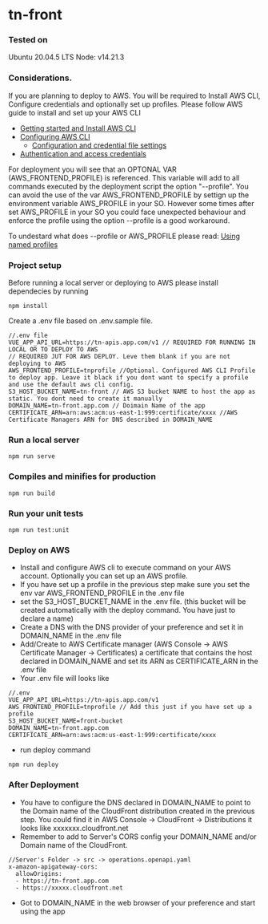 # tn-front

### Tested on
Ubuntu 20.04.5 LTS
Node: v14.21.3

### Considerations.
If you are planning to deploy to AWS. You will be required to Install AWS CLI, Configure credentials and optionally set up profiles.
Please follow AWS guide to install and set up your AWS CLI
* [Getting started and Install AWS CLI](https://docs.aws.amazon.com/cli/latest/userguide/cli-chap-getting-started.html)
* [Configuring AWS CLI](https://docs.aws.amazon.com/cli/latest/userguide/cli-chap-configure.html)
    *  [Configuration and credential file settings](https://docs.aws.amazon.com/cli/latest/userguide/cli-configure-files.html)
* [Authentication and access credentials](https://docs.aws.amazon.com/cli/latest/userguide/cli-chap-authentication.html)


For deployment you will see that an OPTONAL VAR (AWS_FRONTEND_PROFILE) is referenced. This variable will add to all commands executed by the deployment script the option "--profile". You can avoid the use of the var AWS_FRONTEND_PROFILE by settign up the environment variable AWS_PROFILE in your SO. However some times after set AWS_PROFILE in your SO you could face unexpected behaviour and enforce the profile using the option --profile is a good workaround.

To undestard what does --profile or AWS_PROFILE please read:
[Using named profiles](https://docs.aws.amazon.com/cli/latest/userguide/cli-configure-files.html#cli-configure-files-using-profiles)

### Project setup
Before running a local server or deploying to AWS please install dependecies by running
```
npm install
```
Create a .env file based on .env.sample file.
```
//.env file
VUE_APP_API_URL=https://tn-apis.app.com/v1 // REQUIRED FOR RUNNING IN LOCAL OR TO DEPLOY TO AWS
// REQUIRED JUT FOR AWS DEPLOY. Leve them blank if you are not deploying to AWS 
AWS_FRONTEND_PROFILE=tnprofile //Optional. Configured AWS CLI Profile to deploy app. Leave it black if you dont want to specify a profile and use the default aws cli config.
S3_HOST_BUCKET_NAME=tn-front // AWS S3 bucket NAME to host the app as static. You dont need to create it manually
DOMAIN_NAME=tn-front.app.com // Doimain Name of the app
CERTIFICATE_ARN=arn:aws:acm:us-east-1:999:certificate/xxxx //AWS Certificate Managers ARN for DNS described in DOMAIN_NAME
```
### Run a local server
```
npm run serve
```

### Compiles and minifies for production
```
npm run build
```

### Run your unit tests
```
npm run test:unit
```

### Deploy on AWS
* Install and configure AWS cli to execute command on your AWS account. Optionally you can set up an AWS profile.
* If you have set up a profile in the previous step make sure you set the env var AWS_FRONTEND_PROFILE in the .env file
* set the S3_HOST_BUCKET_NAME in the .env file. (this bucket will be created automatically with the deploy command. You have just to declare a name)
* Create a DNS with the DNS provider of your preference and set it in DOMAIN_NAME in the .env file
* Add/Create to AWS Certificate manager (AWS Console -> AWS Certificate Manager -> Certificates) a certificate that contains the host declared in DOMAIN_NAME and set its ARN as CERTIFICATE_ARN in the .env file
* Your .env file will looks like
```
//.env 
VUE_APP_API_URL=https://tn-apis.app.com/v1
AWS_FRONTEND_PROFILE=tnprofile // Add this just if you have set up a profile
S3_HOST_BUCKET_NAME=front-bucket
DOMAIN_NAME=tn-front.app.com
CERTIFICATE_ARN=arn:aws:acm:us-east-1:999:certificate/xxxx
```
* run deploy command
```
npm run deploy
```
### After Deployment
* You have to configure the DNS declared in DOMAIN_NAME to point to the Domain name of the CloudFront distribution created in the previous step. You could find it in AWS Console -> CloudFront -> Distributions it looks like xxxxxxx.cloudfront.net
* Remember to add to Server's CORS config your DOMAIN_NAME and/or Domain name of the CloudFront.
```
//Server's Folder -> src -> operations.openapi.yaml
x-amazon-apigateway-cors:
  allowOrigins:
  - https://tn-front.app.com
  - https://xxxxx.cloudfront.net
```
* Got to DOMAIN_NAME in the web browser of your preference and start using the app
